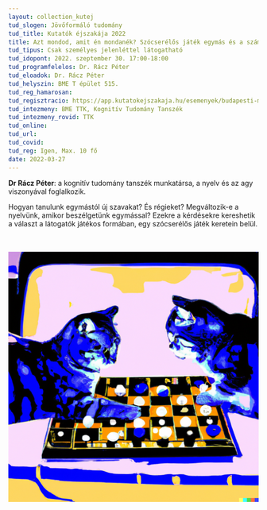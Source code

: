```yaml
---
layout: collection_kutej
tud_slogen: Jövőformáló tudomány
tud_title: Kutatók éjszakája 2022
title: Azt mondod, amit én mondanék? Szócserélős játék egymás és a számítógép ellen
tud_tipus: Csak személyes jelenléttel látogatható
tud_idopont: 2022. szeptember 30. 17:00-18:00
tud_programfelelos: Dr. Rácz Péter
tud_eloadok: Dr. Rácz Péter
tud_helyszin: BME T épület 515.
tud_reg_hamarosan:
tud_regisztracio: https://app.kutatokejszakaja.hu/esemenyek/budapesti-muszaki-es-gazdasagtudomanyi-egyetem/azt-mondod-amit-en-mondanek-szocserelos-jatek-egymas-es-a-szamitogep-ellen
tud_intezmeny: BME TTK, Kognitív Tudomány Tanszék
tud_intezmeny_rovid: TTK
tud_online:
tud_url:
tud_covid:
tud_reg: Igen, Max. 10 fő
date: 2022-03-27
---
```


<b>Dr Rácz Péter</b>: a kognitív tudomány tanszék munkatársa, a nyelv és az agy viszonyával foglalkozik.

Hogyan tanulunk egymástól új szavakat? És régieket? Megváltozik-e a nyelvünk, amikor beszélgetünk egymással? Ezekre a kérdésekre kereshetik a választ a látogatók játékos formában, egy szócserélős játék keretein belül. 

<br><br>
<img src="images/azt-mondod-amit-en-mondanek-szocserelos-jatek-egymas-es-a-szamitogep-ellen.png" max-width="400" class="center">